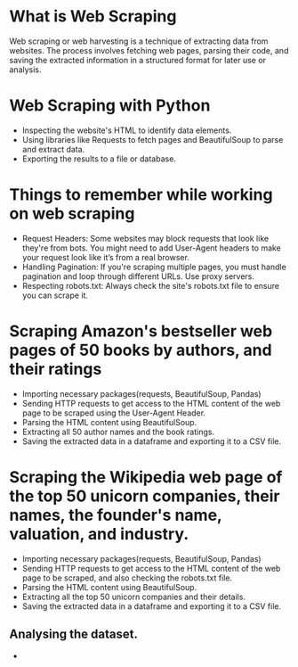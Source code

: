 # What is Web Scraping
Web scraping or web harvesting is a technique of extracting data from websites. The process involves fetching web pages, parsing their code, and saving the extracted information in a structured format for later use or analysis.
# Web Scraping with Python
- Inspecting the website's HTML to identify data elements.
- Using libraries like Requests to fetch pages and BeautifulSoup to parse and extract data.
- Exporting the results to a file or database.
# Things to remember while working on web scraping
- Request Headers: Some websites may block requests that look like they're from bots. You might need to add User-Agent headers to make your request look like it’s from a real browser.
- Handling Pagination: If you're scraping multiple pages, you must handle pagination and loop through different URLs. Use proxy servers.
- Respecting robots.txt: Always check the site's robots.txt file to ensure you can scrape it.
# Scraping Amazon's bestseller web pages of 50 books by authors, and their ratings
- Importing necessary packages(requests, BeautifulSoup, Pandas)
- Sending HTTP requests to get access to the HTML content of the web page to be scraped using the User-Agent Header.
- Parsing the HTML content using BeautifulSoup.
- Extracting all 50 author names and the book ratings.
- Saving the extracted data in a dataframe and exporting it to a CSV file.
# Scraping the Wikipedia web page of the top 50 unicorn companies, their names, the founder's name, valuation, and industry.
- Importing necessary packages(requests, BeautifulSoup, Pandas)
- Sending HTTP requests to get access to the HTML content of the web page to be scraped, and also checking the robots.txt file.
- Parsing the HTML content using BeautifulSoup.
- Extracting all the top 50 unicorn companies and their details.
- Saving the extracted data in a dataframe and exporting it to a CSV file.
## Analysing the dataset.
- 


